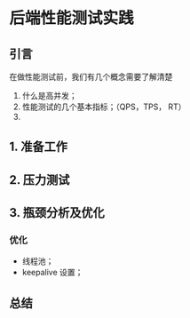 # 后端性能测试实践

## 引言

在做性能测试前，我们有几个概念需要了解清楚

1. 什么是高并发；
2. 性能测试的几个基本指标；（QPS，TPS， RT）
3. 

## 1. 准备工作



## 2. 压力测试



## 3. 瓶颈分析及优化

### 优化

* 线程池；
* keepalive  设置；

## 总结



